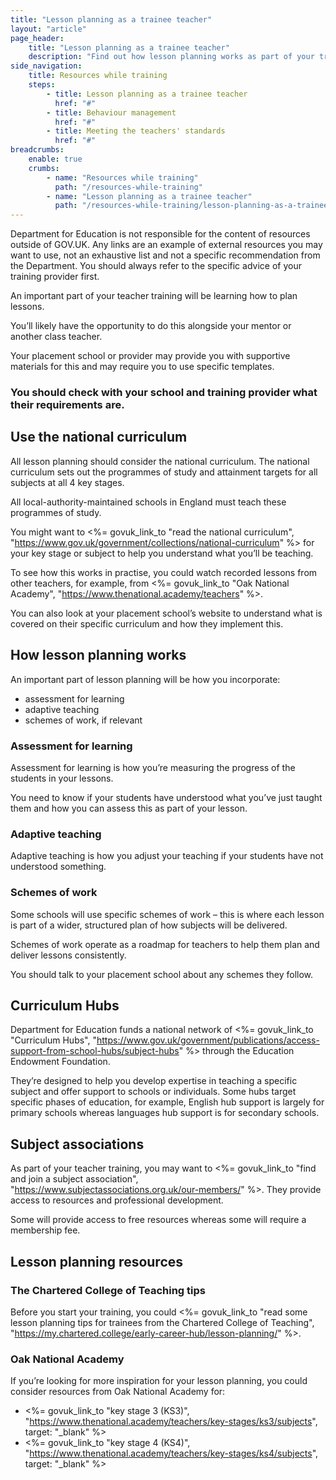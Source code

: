 ```yaml
---
title: "Lesson planning as a trainee teacher"
layout: "article"
page_header:
    title: "Lesson planning as a trainee teacher"
    description: "Find out how lesson planning works as part of your training and explore example lesson planning resources."
side_navigation:
    title: Resources while training
    steps:
        - title: Lesson planning as a trainee teacher 
          href: "#"
        - title: Behaviour management 
          href: "#"
        - title: Meeting the teachers' standards 
          href: "#"
breadcrumbs: 
    enable: true
    crumbs: 
        - name: "Resources while training"
          path: "/resources-while-training"
        - name: "Lesson planning as a trainee teacher"
          path: "/resources-while-training/lesson-planning-as-a-trainee-teacher"
---
```

Department for Education is not responsible for the content of resources outside of GOV.UK. Any links are an example of external resources you may want to use, not an exhaustive list and not a specific recommendation from the Department. You should always refer to the specific advice of your training provider first.

An important part of your teacher training will be learning how to plan lessons.

You’ll likely have the opportunity to do this alongside your mentor or another class teacher.

Your placement school or provider may provide you with supportive materials for this and may require you to use specific templates.

### You should check with your school and training provider what their requirements are.

## Use the national curriculum
All lesson planning should consider the national curriculum. The national curriculum sets out the programmes of study and attainment targets for all subjects at all 4 key stages.

All local-authority-maintained schools in England must teach these programmes of study.

You might want to <%= govuk_link_to "read the national curriculum", "https://www.gov.uk/government/collections/national-curriculum" %> for your key stage or subject to help you understand what you’ll be teaching.

To see how this works in practise, you could watch recorded lessons from other teachers, for example, from <%= govuk_link_to "Oak National Academy", "https://www.thenational.academy/teachers" %>.

You can also look at your placement school’s website to understand what is covered on their specific curriculum and how they implement this.

## How lesson planning works
An important part of lesson planning will be how you incorporate:

- assessment for learning
- adaptive teaching
- schemes of work, if relevant

### Assessment for learning
Assessment for learning is how you’re measuring the progress of the students in your lessons.

You need to know if your students have understood what you’ve just taught them and how you can assess this as part of your lesson.

### Adaptive teaching
Adaptive teaching is how you adjust your teaching if your students have not understood something.

### Schemes of work
Some schools will use specific schemes of work – this is where each lesson is part of a wider, structured plan of how subjects will be delivered.

Schemes of work operate as a roadmap for teachers to help them plan and deliver lessons consistently.

You should talk to your placement school about any schemes they follow.

## Curriculum Hubs
Department for Education funds a national network of <%= govuk_link_to "Curriculum Hubs", "https://www.gov.uk/government/publications/access-support-from-school-hubs/subject-hubs" %> through the Education Endowment Foundation.

They’re designed to help you develop expertise in teaching a specific subject and offer support to schools or individuals. Some hubs target specific phases of education, for example, English hub support is largely for primary schools whereas languages hub support is for secondary schools.

## Subject associations
As part of your teacher training, you may want to <%= govuk_link_to "find and join a subject association", "https://www.subjectassociations.org.uk/our-members/" %>. They provide access to resources and professional development.

Some will provide access to free resources whereas some will require a membership fee.

## Lesson planning resources
### The Chartered College of Teaching tips
Before you start your training, you could <%= govuk_link_to "read some lesson planning tips for trainees from the Chartered College of Teaching", "https://my.chartered.college/early-career-hub/lesson-planning/" %>.

### Oak National Academy
If you’re looking for more inspiration for your lesson planning, you could consider resources from Oak National Academy for:

- <%= govuk_link_to "key stage 3 (KS3)", "https://www.thenational.academy/teachers/key-stages/ks3/subjects", target: "_blank" %>
- <%= govuk_link_to "key stage 4 (KS4)", "https://www.thenational.academy/teachers/key-stages/ks4/subjects", target: "_blank" %>
